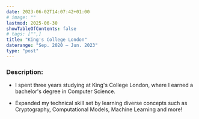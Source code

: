 ```yaml
---
date: 2023-06-02T14:07:42+01:00
# image: ""
lastmod: 2025-06-30
showTableOfContents: false
# tags: ["",]
title: "King's College London"
daterange: "Sep. 2020 – Jun. 2023"
type: "post"
---
```


### Description:
- I spent three years studying at King's College London, where I earned a bachelor's degree in Computer Science.


- Expanded my technical skill set by learning diverse concepts such as Cryptography, Computational Models, Machine Learning and more!
